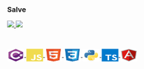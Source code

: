 ### Salve
 <div>
  <a href="https://github.com/ThiagoCamposUglar">
  <img height="144em" src="https://github-readme-stats.vercel.app/api?username=thiagocamposuglar&show_icons=true&theme=yeblu&include_all_commits=true&count_private=true"/>
  <img height="144em" src="https://github-readme-stats.vercel.app/api/top-langs/?username=thiagocamposuglar&layout=compact&langs_count=7&theme=yeblu"/>
</div>
 
 ##
 
<div style="display: inline_block"><br>
  <img align="center" alt="Csharp" height="30" width="40" src="https://raw.githubusercontent.com/devicons/devicon/master/icons/csharp/csharp-original.svg">
  <img align="center" alt="Js" height="30" width="40" src="https://raw.githubusercontent.com/devicons/devicon/master/icons/javascript/javascript-plain.svg">
  <img align="center" alt="HTML" height="30" width="40" src="https://raw.githubusercontent.com/devicons/devicon/master/icons/html5/html5-original.svg">
  <img align="center" alt="CSS" height="30" width="40" src="https://raw.githubusercontent.com/devicons/devicon/master/icons/css3/css3-original.svg">
  <img align="center" alt="Python" height="30" width="40" src="https://raw.githubusercontent.com/devicons/devicon/master/icons/python/python-original.svg">
  <img align="center" alt="TypeScript" height="30" width="40" src="https://raw.githubusercontent.com/devicons/devicon/master/icons/typescript/typescript-original.svg">
  <img align="center" alt="Angular" height="30" width="40" src="https://raw.githubusercontent.com/devicons/devicon/master/icons/angularjs/angularjs-original.svg">
</div>
